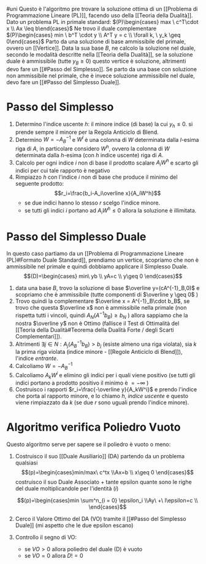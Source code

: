 #uni 
Questo è l'algoritmo pre trovare la soluzione ottima di un [[Problema di Programmazione Lineare (PL)]], facendo uso della [[Teoria della Dualità]].
Dato un problema PL in primale standard: $(P)\begin{cases} max \  c^T\cdot x \\ Ax \leq b\end{cases}$
Ne trovo il duale complementare $(P)\begin{cases} min \ b^T \cdot y \\ A^T y = c \\ \forall k, \ y_k \geq 0\end{cases}$ 
Parto da una soluzione di base ammissibile del primale, ovvero un [[Vertice]].
Data la sua base $B$, ne calcolo la soluzione nel duale, secondo le modalità descritte nella [[Teoria della Dualità]], se la soluzione duale è ammissibile (tutte $y_B \geq 0$) questo vertice è soluzione, altrimenti devo fare un [[#Passo del Simplesso]].
Se parto da una base con soluzione non ammissibile nel primale, che è invece soluzione ammissibile nel duale, devo fare un [[#Passo del Simplesso Duale]].
# Passo del Simplesso
1. Determino l'indice uscente $h$: il minore indice (di base) la cui $y_h \leq 0$.
   si prende sempre il minore per la Regola Anticiclo di Blend.
2. Determino $W=-A_B^{-1}$ e $W^l$ è una colonna di $W$ determinata dalla $l$-esima riga di $A$, in particolare considero $W^h$, ovvero la colonna di $W$ determinata dalla $h$-esima (con $h$ indice uscente) riga di $A$.
3. Calcolo per ogni indice $i$ non di base il prodotto scalare $A_iW^h$ e scarto gli indici per cui tale rapporto è negativo
4. Rimpiazzo $h$ con l'indice $i$ non di base che produce il minimo del seguente prodotto: $$r_i=\frac{b_i-A_i\overline x}{A_iW^h}$$
   - se due indici hanno lo stesso $r$ scelgo l'indice minore.
   - se tutti gli indici $i$ portano ad $A_iW^h \leq 0$ allora la soluzione è illimitata.
# Passo del Simplesso Duale

In questo caso partiamo da un [[Problema di Programmazione Lineare (PL)#Formato Duale Standard]], prendiamo un vertice, scopriamo che non è ammissibile nel primale e quindi dobbiamo applicare il Simplesso Duale.
$$(D)=\begin{cases} min\ yb \\ yA=c \\ y\geq 0 \end{cases}$$
1. data una base $B$, trovo la soluzione di base $\overline y=(cA^{-1}_B,0)$ e scopriamo che è ammissibile (tutte componenti di $\overline y \geq 0$ )
2. Trovo quindi la complementare $\overline x = A^{-1}_B\cdot b_B$, se trovo che questa $\overline x$ non è ammissibile nella primale (non rispetta tutti i vincoli, quindi $A_N(A^{-1}b_B)\geq b_N$ ) allora sappiamo che la nostra $\overline y$ non è Ottimo (fallisce il Test di Ottimalità del [[Teoria della Dualità#Teorema della Dualità Forte / degli Scarti Complementari]]).
3. Altrimenti $\exists j \in N : A_j(A^{-1}_Bb_B) > b_j$ (esiste almeno una riga violata), sia $k$ la prima riga violata (indice minore - [[Regole Anticiclo di Blend]]), l'indice _entrante_.
4. Calcoliamo $W=-A^{-1}_B$ 
5. Calcoliamo $A_kW^i$ e elimino gli indici per i quali viene positivo (se tutti gli indici portano a prodotto positivo il minimo è $=-\infty$ )
6. Costruisco i rapporti $r_i=\frac{-\overline y}{A_kW^i}$ e prendo l'indice che porta al rapporto minore, e lo chiamo $h$, _indice uscente_ e questo viene rimpiazzato da $k$ (se due $r$ sono uguali prendo l'indice minore).
# Algoritmo verifica Poliedro Vuoto
Questo algoritmo serve per sapere se il poliedro è vuoto o meno:
1. Costruisco il suo [[Duale Ausiliario]] (DA)
	partendo da un problema qualsiasi 
	   $$(p)=\begin{cases}min/max\ c^tx \\Ax=b \\ x\geq 0 \end{cases}$$
	costruisco il suo Duale Associato + tante epsilon quante sono le righe del duale moltiplicandole per l'identità $( i )$ 
	
	$$(p)=\begin{cases}min \sum^n_{i = 0} \epsilon_i \\Ay\ +\ I\epsilon=c \\ \end{cases}$$
   
2. Cerco il Valore Ottimo del DA (VO) tramite il [[#Passo del Simplesso Duale]] (mi aspetto che le due epsilon escano)
3. Controllo il segno di VO:
   - se $VO > 0$ allora poliedro del duale (D) è vuoto
   - se $VO = 0$ allora $D != 0$ 
